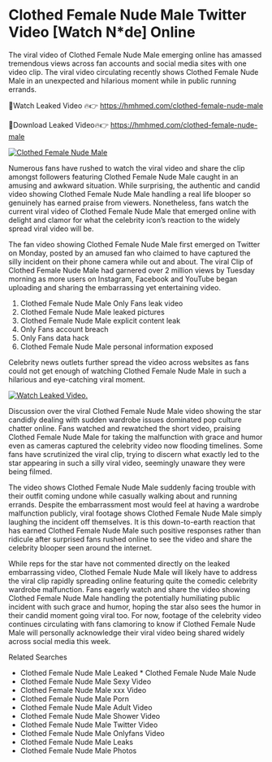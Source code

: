 ﻿# Clothed Female Nude Male Twitter Video [Watch N*de] Online

The viral video of ﻿Clothed Female Nude Male emerging online has amassed tremendous views across fan accounts and social media sites with one video clip. The viral video circulating recently shows ﻿Clothed Female Nude Male in an unexpected and hilarious moment while in public running errands. 

🔴Watch Leaked Video 🔥👉  https://hmhmed.com/clothed-female-nude-male 

🔴Download Leaked Video🔥👉  https://hmhmed.com/clothed-female-nude-male 

[![Clothed Female Nude Male](https://i.imgur.com/dJHk4Zq.gif)](https://hmhmed.com/clothed-female-nude-male)

Numerous fans have rushed to watch the viral video and share the clip amongst followers featuring ﻿Clothed Female Nude Male caught in an amusing and awkward situation. While surprising, the authentic and candid video showing ﻿Clothed Female Nude Male handling a real life blooper so genuinely has earned praise from viewers. Nonetheless, fans watch the current viral video of ﻿Clothed Female Nude Male that emerged online with delight and clamor for what the celebrity icon’s reaction to the widely spread viral video will be.

The fan video showing ﻿Clothed Female Nude Male first emerged on Twitter on Monday, posted by an amused fan who claimed to have captured the silly incident on their phone camera while out and about. The viral Clip of ﻿Clothed Female Nude Male had garnered over 2 million views by Tuesday morning as more users on Instagram, Facebook and YouTube began uploading and sharing the embarrassing yet entertaining video. 

1. ﻿Clothed Female Nude Male Only Fans leak video
2. ﻿Clothed Female Nude Male leaked pictures
3. ﻿Clothed Female Nude Male explicit content leak
4. Only Fans account breach
5. Only Fans data hack
6. ﻿Clothed Female Nude Male personal information exposed

Celebrity news outlets further spread the video across websites as fans could not get enough of watching ﻿Clothed Female Nude Male in such a hilarious and eye-catching viral moment. 

[![Watch Leaked Video.](https://miro.medium.com/v2/resize:fit:828/format:webp/1*cilzJN44JGOrTw9NJCrNHA.gif "Watch Leaked Video")](https://hmhmed.com/clothed-female-nude-male)

Discussion over the viral ﻿Clothed Female Nude Male video showing the star candidly dealing with sudden wardrobe issues dominated pop culture chatter online. Fans watched and rewatched the short video, praising ﻿Clothed Female Nude Male for taking the malfunction with grace and humor even as cameras captured the celebrity video now flooding timelines. Some fans have scrutinized the viral clip, trying to discern what exactly led to the star appearing in such a silly viral video, seemingly unaware they were being filmed.

The video shows ﻿Clothed Female Nude Male suddenly facing trouble with their outfit coming undone while casually walking about and running errands. Despite the embarrassment most would feel at having a wardrobe malfunction publicly, viral footage shows ﻿Clothed Female Nude Male simply laughing the incident off themselves. It is this down-to-earth reaction that has earned ﻿Clothed Female Nude Male such positive responses rather than ridicule after surprised fans rushed online to see the video and share the celebrity blooper seen around the internet.  

While reps for the star have not commented directly on the leaked embarrassing video, ﻿Clothed Female Nude Male will likely have to address the viral clip rapidly spreading online featuring quite the comedic celebrity wardrobe malfunction. Fans eagerly watch and share the video showing ﻿Clothed Female Nude Male handling the potentially humiliating public incident with such grace and humor, hoping the star also sees the humor in their candid moment going viral too. For now, footage of the celebrity video continues circulating with fans clamoring to know if ﻿Clothed Female Nude Male will personally acknowledge their viral video being shared widely across social media this week.

Related Searches
* ﻿Clothed Female Nude Male Leaked
﻿* Clothed Female Nude Male Nude
* ﻿Clothed Female Nude Male Sexy Video
* ﻿Clothed Female Nude Male xxx Video
* ﻿Clothed Female Nude Male Porn
* ﻿Clothed Female Nude Male Adult Video
* ﻿Clothed Female Nude Male Shower Video
* ﻿Clothed Female Nude Male Twitter Video
* ﻿Clothed Female Nude Male Onlyfans Video
* ﻿Clothed Female Nude Male Leaks
* ﻿Clothed Female Nude Male Photos